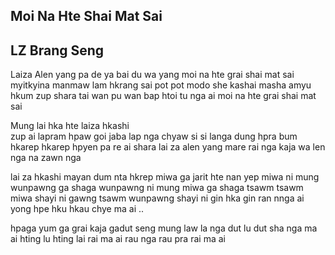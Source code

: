 ## Moi Na Hte Shai Mat Sai

## LZ Brang Seng

Laiza Alen yang pa de ya bai du wa yang
moi na hte grai shai mat sai
myitkyina manmaw lam hkrang sai
pot pot modo she kashai
masha amyu hkum zup shara tai
wan pu wan bap htoi tu nga ai
moi na hte grai shai mat sai

Mung lai hka hte laiza hkashi  
zup ai lapram
hpaw goi jaba lap nga chyaw si si langa dung hpra
bum hkarep hkarep hpyen pa re ai shara
lai za alen yang mare rai nga
kaja wa len nga na zawn nga

lai za hkashi mayan dum nta hkrep
miwa ga jarit hte nan yep
miwa ni mung wunpawng ga shaga
wunpawng ni mung miwa ga shaga
tsawm tsawm miwa shayi ni
gawng tsawm wunpawng shayi ni
gin hka gin ran nnga ai
yong hpe hku hkau chye ma ai ..

hpaga yum ga grai kaja
gadut seng mung law la nga
dut lu dut sha nga ma ai
hting lu hting lai rai ma ai
rau nga rau pra rai ma ai
